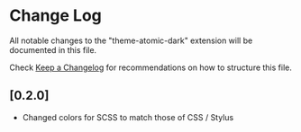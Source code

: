 # Change Log
All notable changes to the "theme-atomic-dark" extension will be documented in this file.

Check [Keep a Changelog](http://keepachangelog.com/) for recommendations on how to structure this file.

## [0.2.0]
- Changed colors for SCSS to match those of CSS / Stylus
